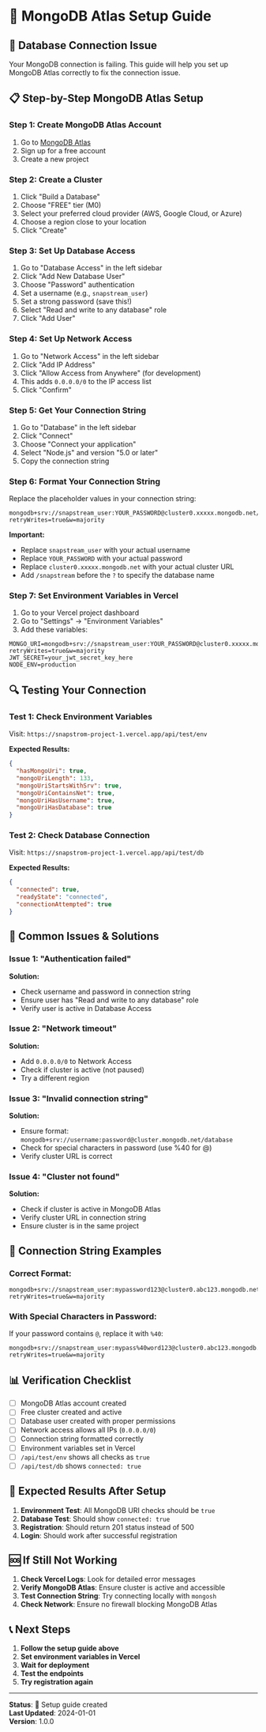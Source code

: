 # 🔧 MongoDB Atlas Setup Guide

## 🚨 **Database Connection Issue**

Your MongoDB connection is failing. This guide will help you set up MongoDB Atlas correctly to fix the connection issue.

## 📋 **Step-by-Step MongoDB Atlas Setup**

### **Step 1: Create MongoDB Atlas Account**
1. Go to [MongoDB Atlas](https://cloud.mongodb.com)
2. Sign up for a free account
3. Create a new project

### **Step 2: Create a Cluster**
1. Click "Build a Database"
2. Choose "FREE" tier (M0)
3. Select your preferred cloud provider (AWS, Google Cloud, or Azure)
4. Choose a region close to your location
5. Click "Create"

### **Step 3: Set Up Database Access**
1. Go to "Database Access" in the left sidebar
2. Click "Add New Database User"
3. Choose "Password" authentication
4. Set a username (e.g., `snapstream_user`)
5. Set a strong password (save this!)
6. Select "Read and write to any database" role
7. Click "Add User"

### **Step 4: Set Up Network Access**
1. Go to "Network Access" in the left sidebar
2. Click "Add IP Address"
3. Click "Allow Access from Anywhere" (for development)
4. This adds `0.0.0.0/0` to the IP access list
5. Click "Confirm"

### **Step 5: Get Your Connection String**
1. Go to "Database" in the left sidebar
2. Click "Connect"
3. Choose "Connect your application"
4. Select "Node.js" and version "5.0 or later"
5. Copy the connection string

### **Step 6: Format Your Connection String**
Replace the placeholder values in your connection string:

```
mongodb+srv://snapstream_user:YOUR_PASSWORD@cluster0.xxxxx.mongodb.net/snapstream?retryWrites=true&w=majority
```

**Important:**
- Replace `snapstream_user` with your actual username
- Replace `YOUR_PASSWORD` with your actual password
- Replace `cluster0.xxxxx.mongodb.net` with your actual cluster URL
- Add `/snapstream` before the `?` to specify the database name

### **Step 7: Set Environment Variables in Vercel**
1. Go to your Vercel project dashboard
2. Go to "Settings" → "Environment Variables"
3. Add these variables:

```
MONGO_URI=mongodb+srv://snapstream_user:YOUR_PASSWORD@cluster0.xxxxx.mongodb.net/snapstream?retryWrites=true&w=majority
JWT_SECRET=your_jwt_secret_key_here
NODE_ENV=production
```

## 🔍 **Testing Your Connection**

### **Test 1: Check Environment Variables**
Visit: `https://snapstrom-project-1.vercel.app/api/test/env`

**Expected Results:**
```json
{
  "hasMongoUri": true,
  "mongoUriLength": 133,
  "mongoUriStartsWithSrv": true,
  "mongoUriContainsNet": true,
  "mongoUriHasUsername": true,
  "mongoUriHasDatabase": true
}
```

### **Test 2: Check Database Connection**
Visit: `https://snapstrom-project-1.vercel.app/api/test/db`

**Expected Results:**
```json
{
  "connected": true,
  "readyState": "connected",
  "connectionAttempted": true
}
```

## 🚨 **Common Issues & Solutions**

### **Issue 1: "Authentication failed"**
**Solution:**
- Check username and password in connection string
- Ensure user has "Read and write to any database" role
- Verify user is active in Database Access

### **Issue 2: "Network timeout"**
**Solution:**
- Add `0.0.0.0/0` to Network Access
- Check if cluster is active (not paused)
- Try a different region

### **Issue 3: "Invalid connection string"**
**Solution:**
- Ensure format: `mongodb+srv://username:password@cluster.mongodb.net/database`
- Check for special characters in password (use %40 for @)
- Verify cluster URL is correct

### **Issue 4: "Cluster not found"**
**Solution:**
- Check if cluster is active in MongoDB Atlas
- Verify cluster URL in connection string
- Ensure cluster is in the same project

## 🔧 **Connection String Examples**

### **Correct Format:**
```
mongodb+srv://snapstream_user:mypassword123@cluster0.abc123.mongodb.net/snapstream?retryWrites=true&w=majority
```

### **With Special Characters in Password:**
If your password contains `@`, replace it with `%40`:
```
mongodb+srv://snapstream_user:mypass%40word123@cluster0.abc123.mongodb.net/snapstream?retryWrites=true&w=majority
```

## 📊 **Verification Checklist**

- [ ] MongoDB Atlas account created
- [ ] Free cluster created and active
- [ ] Database user created with proper permissions
- [ ] Network access allows all IPs (`0.0.0.0/0`)
- [ ] Connection string formatted correctly
- [ ] Environment variables set in Vercel
- [ ] `/api/test/env` shows all checks as `true`
- [ ] `/api/test/db` shows `connected: true`

## 🎯 **Expected Results After Setup**

1. **Environment Test**: All MongoDB URI checks should be `true`
2. **Database Test**: Should show `connected: true`
3. **Registration**: Should return 201 status instead of 500
4. **Login**: Should work after successful registration

## 🆘 **If Still Not Working**

1. **Check Vercel Logs**: Look for detailed error messages
2. **Verify MongoDB Atlas**: Ensure cluster is active and accessible
3. **Test Connection String**: Try connecting locally with `mongosh`
4. **Check Network**: Ensure no firewall blocking MongoDB Atlas

## 📞 **Next Steps**

1. **Follow the setup guide above**
2. **Set environment variables in Vercel**
3. **Wait for deployment**
4. **Test the endpoints**
5. **Try registration again**

---

**Status**: 🔧 Setup guide created  
**Last Updated**: 2024-01-01  
**Version**: 1.0.0
